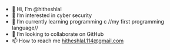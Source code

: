 - 👋 Hi, I’m @hitheshlal
- 👀 I’m interested in cyber security
- 🌱 I’m currently learning programming c //my first programming language//
- 💞️ I’m looking to collaborate on GitHub
- 📫 How to reach me hitheshlal.114@gmail.com

<!---
hitheshlal/hitheshlal is a ✨ special ✨ repository because its `README.md` (this file) appears on your GitHub profile.
You can click the Preview link to take a look at your changes.
--->
